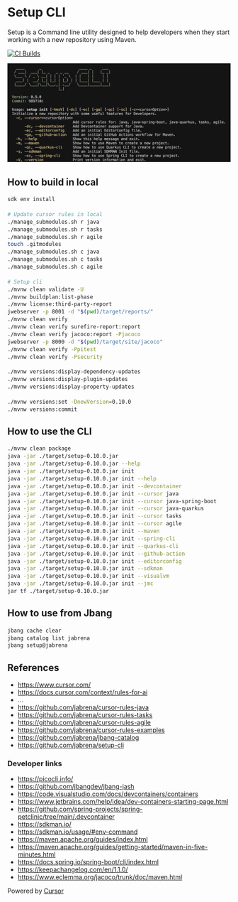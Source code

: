 # Setup CLI

Setup is a Command line utility designed to help developers when they start working with a new repository using Maven.

[![CI Builds](https://github.com/jabrena/setup-cli/actions/workflows/maven.yaml/badge.svg)](https://github.com/jabrena/setup-cli/actions/workflows/maven.yaml)

![](./docs/setup-cli-screenshot.png)

## How to build in local

```bash
sdk env install

# Update cursor rules in local
./manage_submodules.sh r java
./manage_submodules.sh r tasks
./manage_submodules.sh r agile
touch .gitmodules
./manage_submodules.sh c java
./manage_submodules.sh c tasks
./manage_submodules.sh c agile

# Setup cli
./mvnw clean validate -U
./mvnw buildplan:list-phase
./mvnw license:third-party-report
jwebserver -p 8001 -d "$(pwd)/target/reports/"
./mvnw clean verify
./mvnw clean verify surefire-report:report
./mvnw clean verify jacoco:report -Pjacoco
jwebserver -p 8000 -d "$(pwd)/target/site/jacoco"
./mvnw clean verify -Ppitest
./mvnw clean verify -Psecurity

./mvnw versions:display-dependency-updates
./mvnw versions:display-plugin-updates
./mvnw versions:display-property-updates

./mvnw versions:set -DnewVersion=0.10.0
./mvnw versions:commit
```

## How to use the CLI

```bash
./mvnw clean package
java -jar ./target/setup-0.10.0.jar
java -jar ./target/setup-0.10.0.jar --help
java -jar ./target/setup-0.10.0.jar init
java -jar ./target/setup-0.10.0.jar init --help
java -jar ./target/setup-0.10.0.jar init --devcontainer
java -jar ./target/setup-0.10.0.jar init --cursor java
java -jar ./target/setup-0.10.0.jar init --cursor java-spring-boot
java -jar ./target/setup-0.10.0.jar init --cursor java-quarkus
java -jar ./target/setup-0.10.0.jar init --cursor tasks
java -jar ./target/setup-0.10.0.jar init --cursor agile
java -jar ./target/setup-0.10.0.jar init --maven
java -jar ./target/setup-0.10.0.jar init --spring-cli
java -jar ./target/setup-0.10.0.jar init --quarkus-cli
java -jar ./target/setup-0.10.0.jar init --github-action
java -jar ./target/setup-0.10.0.jar init --editorconfig
java -jar ./target/setup-0.10.0.jar init --sdkman
java -jar ./target/setup-0.10.0.jar init --visualvm
java -jar ./target/setup-0.10.0.jar init --jmc
jar tf ./target/setup-0.10.0.jar
```

## How to use from Jbang

```bash
jbang cache clear
jbang catalog list jabrena
jbang setup@jabrena
```

## References

- https://www.cursor.com/
- https://docs.cursor.com/context/rules-for-ai
- ...
- https://github.com/jabrena/cursor-rules-java
- https://github.com/jabrena/cursor-rules-tasks
- https://github.com/jabrena/cursor-rules-agile
- https://github.com/jabrena/cursor-rules-examples
- https://github.com/jabrena/jbang-catalog
- https://github.com/jabrena/setup-cli

### Developer links

- https://picocli.info/
- https://github.com/jbangdev/jbang-jash
- https://code.visualstudio.com/docs/devcontainers/containers
- https://www.jetbrains.com/help/idea/dev-containers-starting-page.html
- https://github.com/spring-projects/spring-petclinic/tree/main/.devcontainer
- https://sdkman.io/
- https://sdkman.io/usage/#env-command
- https://maven.apache.org/guides/index.html
- https://maven.apache.org/guides/getting-started/maven-in-five-minutes.html
- https://docs.spring.io/spring-boot/cli/index.html
- https://keepachangelog.com/en/1.1.0/
- https://www.eclemma.org/jacoco/trunk/doc/maven.html

Powered by [Cursor](https://www.cursor.com/)
